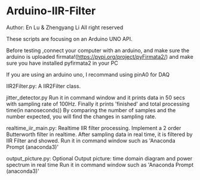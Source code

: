# Arduino-IIR-Filter
Author: En Lu & Zhengyang Li
All right reserved

These scripts are focusing on an Arduino UNO API.

Before testing ,connect your computer with an arduino, and make sure
the arduino is uploaded firmata!(https://pypi.org/project/pyFirmata2/)
and make sure you have installed pyfirmata2 in your PC

If you are using an arduino uno, I recommand using pinA0 for DAQ

IIR2Filter.py: 		A IIR2Filter class. 

jitter_detector.py	Run it in command window and it prints data in 50 secs with sampling rate of 100Hz. 
			Finally it prints 'finished' and total processing time(in nanoseconds)) By comparing the 
			number of samples and the number expected, you will find the changes in sampling rate.

realtime_iir_main.py:	Realtime IIR filter processing. Implement a 2 order Butterworth filter in realtime.
			After sampling data in real time, it is filtered by IIR Filter and showed.
			Run it in command window such as 'Anaconda Prompt (anaconda3)'
		
output_picture.py:	Optional
			Output picture: time domain diagram and power spectrum in real time
			Run it in command window such as 'Anaconda Prompt (anaconda3)'
